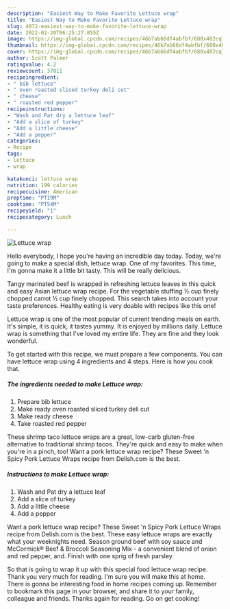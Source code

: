 ```yaml
---
description: "Easiest Way to Make Favorite Lettuce wrap"
title: "Easiest Way to Make Favorite Lettuce wrap"
slug: 4072-easiest-way-to-make-favorite-lettuce-wrap
date: 2022-02-20T06:25:27.855Z
image: https://img-global.cpcdn.com/recipes/46b7ab66df4abfbf/680x482cq70/lettuce-wrap-recipe-main-photo.jpg
thumbnail: https://img-global.cpcdn.com/recipes/46b7ab66df4abfbf/680x482cq70/lettuce-wrap-recipe-main-photo.jpg
cover: https://img-global.cpcdn.com/recipes/46b7ab66df4abfbf/680x482cq70/lettuce-wrap-recipe-main-photo.jpg
author: Scott Palmer
ratingvalue: 4.2
reviewcount: 37011
recipeingredient:
- " bib lettuce"
- " oven roasted sliced turkey deli cut"
- " cheese"
- " roasted red pepper"
recipeinstructions:
- "Wash and Pat dry a lettuce leaf"
- "Add a slice of turkey"
- "Add a little cheese"
- "Add a pepper"
categories:
- Recipe
tags:
- lettuce
- wrap

katakunci: lettuce wrap 
nutrition: 199 calories
recipecuisine: American
preptime: "PT19M"
cooktime: "PT54M"
recipeyield: "1"
recipecategory: Lunch

---
```



![Lettuce wrap](https://img-global.cpcdn.com/recipes/46b7ab66df4abfbf/680x482cq70/lettuce-wrap-recipe-main-photo.jpg)

Hello everybody, I hope you're having an incredible day today. Today, we're going to make a special dish, lettuce wrap. One of my favorites. This time, I'm gonna make it a little bit tasty. This will be really delicious.

Tangy marinated beef is wrapped in refreshing lettuce leaves in this quick and easy Asian lettuce wrap recipe. For the vegetable stuffing ½ cup finely chopped carrot ½ cup finely chopped. This search takes into account your taste preferences. Healthy eating is very doable with recipes like this one!

Lettuce wrap is one of the most popular of current trending meals on earth. It's simple, it is quick, it tastes yummy. It is enjoyed by millions daily. Lettuce wrap is something that I've loved my entire life. They are fine and they look wonderful.


To get started with this recipe, we must prepare a few components. You can have lettuce wrap using 4 ingredients and 4 steps. Here is how you cook that.

<!--inarticleads1-->

##### The ingredients needed to make Lettuce wrap:

1. Prepare  bib lettuce
1. Make ready  oven roasted sliced turkey deli cut
1. Make ready  cheese
1. Take  roasted red pepper


These shrimp taco lettuce wraps are a great, low-carb gluten-free alternative to traditional shrimp tacos. They&#39;re quick and easy to make when you&#39;re in a pinch, too! Want a pork lettuce wrap recipe? These Sweet &#39;n Spicy Pork Lettuce Wraps recipe from Delish.com is the best. 

<!--inarticleads2-->

##### Instructions to make Lettuce wrap:

1. Wash and Pat dry a lettuce leaf
1. Add a slice of turkey
1. Add a little cheese
1. Add a pepper


Want a pork lettuce wrap recipe? These Sweet &#39;n Spicy Pork Lettuce Wraps recipe from Delish.com is the best. These easy lettuce wraps are exactly what your weeknights need. Season ground beef with soy sauce and McCormick® Beef &amp; Broccoli Seasoning Mix - a convenient blend of onion and red pepper, and. Finish with one sprig of fresh parsley. 

So that is going to wrap it up with this special food lettuce wrap recipe. Thank you very much for reading. I'm sure you will make this at home. There is gonna be interesting food in home recipes coming up. Remember to bookmark this page in your browser, and share it to your family, colleague and friends. Thanks again for reading. Go on get cooking!
